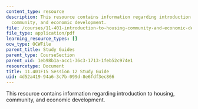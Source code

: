 ```yaml
---
content_type: resource
description: This resource contains information regarding introduction to housing,
  community, and economic development.
file: /courses/11-401-introduction-to-housing-community-and-economic-development-fall-2015/4d52a41994a63c7b099d8e6fdf3ec866_MIT11_401F15_Session12.pdf
file_type: application/pdf
learning_resource_types: []
ocw_type: OCWFile
parent_title: Study Guides
parent_type: CourseSection
parent_uid: 1eb98b1a-acc1-36c3-1713-1feb52c974e1
resourcetype: Document
title: 11.401F15 Session 12 Study Guide
uid: 4d52a419-94a6-3c7b-099d-8e6fdf3ec866
---
```

This resource contains information regarding introduction to housing, community, and economic development.

